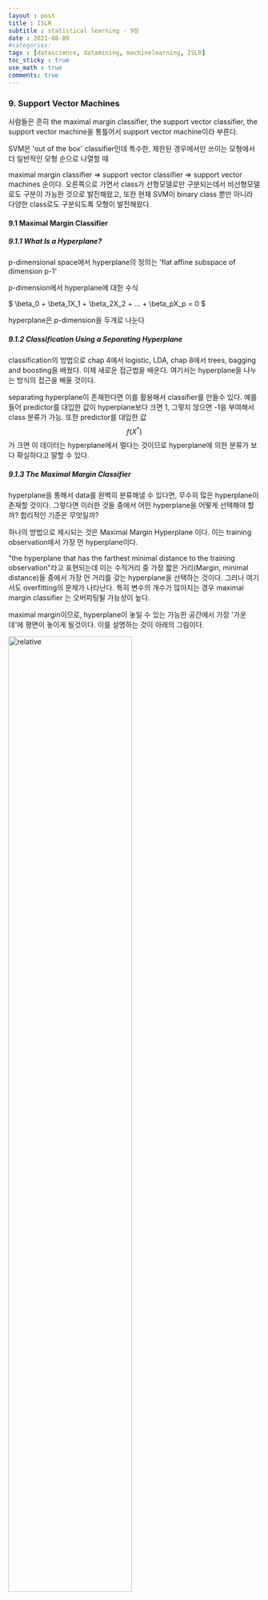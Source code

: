 ```yaml
---
layout : post
title : ISLR
subtitle : statistical learning - 9장
date : 2021-08-09
#categories:
tags : [datascience, datamining, machinelearning, ISLR]
toc_sticky : true
use_math : true
comments: true
---
```


### 9. Support Vector Machines

사람들은 흔히 the maximal margin classifier, the support vector classifier, the support vector machine을 통틀어서 support vector machine이라 부른다.

SVM은 'out of the box' classifier인데 특수한, 제한된 경우에서만 쓰이는 모형에서 더 일반적인 모형 순으로 나열할 때

maximal margin classifier => support vector classifier => support vector machines 순이다. 오른쪽으로 가면서 class가 선형모델로만 구분되는데서 비선형모델로도 구분이 가능한 것으로 발전해왔고, 또한 현재 SVM이 binary class 뿐만 아니라 다양한 class로도 구분되도록 모형이 발전해왔다.



#### 9.1 Maximal Margin Classifier



##### 9.1.1 What Is a Hyperplane?

p-dimensional space에서 hyperplane의 정의는 'flat affine subspace of dimension p-1'

p-dimension에서 hyperplane에 대한 수식

$
\beta_0 + \beta_1X_1 + \beta_2X_2 + ... + \beta_pX_p = 0
$

hyperplane은 p-dimension을 두개로 나눈다



##### 9.1.2 Classification Using a Separating Hyperplane 

classification의 방법으로 chap 4에서 logistic, LDA, chap 8에서 trees, bagging and boosting을 배웠다. 이제 새로운 접근법을 배운다. 여기서는 hyperplane을 나누는 방식의 접근을 배울 것이다.

separating hyperplane이 존재한다면 이를 활용해서 classifier를 만들수 있다. 예를들어 predictor를 대입한 값이 hyperplane보다 크면 1, 그렇지 않으면 -1을 부여해서 class 분류가 가능. 또한 predictor를 대입한 값 
$$
f(X^*)
$$
가 크면 이 데이터는 hyperplane에서 멀다는 것이므로 hyperplane에 의한 분류가 보다 확실하다고 말할 수 있다. 



##### 9.1.3 The Maximal Margin Classifier

hyperplane을 통해서 data를 완벽히 분류해낼 수 있다면, 무수히 많은 hyperplane이 존재할 것이다. 그렇다면 이러한 것들 중에서 어떤 hyperplane을 어떻게 선택해야 할까? 합리적인 기준은 무엇일까?

하나의 방법으로 제시되는 것은 Maximal Margin Hyperplane 이다. 이는 training observation에서 가장 먼 hyperplane이다. 

"the hyperplane that has the farthest minimal distance to the training observation"라고 표현되는데 이는 수직거리 중 가장 짧은 거리(Margin, minimal distance)들 중에서 가장 먼 거리를 갖는 hyperplane을 선택하는 것이다. 그러나 여기서도 overfitting의 문제가 나타난다. 특히 변수의 개수가 많아지는 경우 maximal margin classifier 는 오버피팅될 가능성이 높다. 

maximal margin이므로, hyperplane이 놓일 수 있는 가능한 공간에서 가장 '가운데'에 평면이 놓이게 될것이다.  이를 설명하는 것이 아래의 그림이다.

<img src='{{"/assets/img/islr9-1.png"| relative_url}}'  width="70%" height="70%" title="1" alt='relative'>

그림 아래 설명부분에 보면 support vector라는 것이 나온다. 왜 support vector인가?

우선 이들은 p 차원 공간안에 있는 벡터이며, 이 벡터가 아주 살짝만 움직여도 maximal margin hyperplane이 바뀔 수 있기 때문에 maximal margin hyperplane을 'support' 한다고 하여 support vector라고 명명된다. 

또한 maximal margin hyperplane은 support vector와 같은 일부 데이터에만 의존하기 때문에 hyperplane에서 멀리 떨어진 데이터가 움직이는 것은 hyperplane에 영향을 안준다. 



##### 9.1.4 Construction of the Maximal Margin Classifier

Maximal margin hyperplane은 optimization의 문제이다. 즉

$
Maximize_{\beta_0, \beta_1,...,\beta_p } M
$

$
subject \ \ to \sum^p \beta_j ^2 = 1
$

$
y_i(\beta_0 + \beta_1 x_{i1} + ... \beta_{p}x_{ip}) \geq M
$

세번째 조건은 분류가 올바르게 되었는지(M은 양수)이며 두번째 조건은 hyperplane의 경우 
$$
\beta_0 + \beta_1X_1 + \beta_2X_2 + ... + \beta_pX_p = 0
$$
이므로 평면을 만들때 해당되는 조건은 아니다. 다만, 이 조건으로 인해서 
$$
y_i(\beta_0 + \beta_1 x_{i1} + ... \beta_{p}x_{ip})
$$
가 margin을 나타내는 수직거리가 되고 이 값이 M 보다 크게 되는 최대의 M 값을 구하는 것은 결국 

Maximal Margin Hyperplane을 의미하는 것이다.

##### 9.1.5 The Non-separable Case

hyperplane을 만들 수 없는 경우?

soft-margin이라 불리는 class를 ''거의'' 나누는 hyperplane을 만드는 것이다.  이를 다음 장에서 support vector classifier로 배운다. 



#### 9.2 Support Vector Classifiers



##### 9.2.1 Overview of the Support Vector Classifier

(1) hyperplane을 통해 데이터를 완전히 분류할 수 없는 경우 존재

(2) 완전히 분류되더라도 오버피팅의 위험이 있거나, 아주 작은 변동에도 모델 자체가 크게 변할 위험 존재



==> soft margin을 활용해서 robustness를 달성하며, 소수의 데이터를 제외한 대부분의 데이터에서 더 좋은 성능을 가지도록 만들 수 있다.



이러한  방법을 책에서는 support vector classifier 혹은 soft margin classifier 라고 부른다. 

일부의 데이터에 대한 분류 오류(wrong side of the margin, wrong side of the hyperplane)를 감소하고 서라도 대부분의 데이터에서 훨씬 더 좋은 분류 성능을 가진다면 이러한 모델을 선택하게 될 것.

##### 9.2.2 Details of the Support Vector Classifier

support vector classifier의 식은 아래와 같다.

$
Maximize_{\beta_0, \beta_1,...,\beta_p,\epsilon_1,...,\epsilon_n } M
$

$
subject \ \ to \sum^p \beta_j ^2 = 1
$

$
y_i(\beta_0 + \beta_1 x_{i1} + ... \beta_{p}x_{ip}) \geq M(1-\epsilon_i)
$

$
\epsilon_i \geq 0 \ , \ \ \sum \epsilon_i \leq C
$

여기서 epsilon의 값은 slack variable로 관측치가 margin이나 hyperplane 기준 반대 방향에 있도록 허용하는 정도를 나타내는 수치이다. 만약 모든 i 에 대해 epsilon_i 이 0이라면 모든 관측치들이 올바르게 분류되도록 hyperplane을 만들어야 한다. 그러나 epsilon_j 값이 0보다 크다면, j 관측치는 반드시 올바른 분류의 margin의 반대 방향에 위치하게 될 것이다.  나아가 epsilon_k 값이 1보다 크다면 k 관측치는 hyperplane의 반대방향에 위치하게 될 것이다. 

tuning parameter C의 역할은 epsilon이 용인하는 오류들의 정도와 개수를 결정해준다. C=0이라면 모든 epsilon이 0이라는 의미이므로 이는 9.1에서 배웠던 maximal margin hyperplane과 동일하다.  만일 C>0 이라면 C 값 이상의 점의 개수는 다른 hyperplane에 위치할 수 없다.(왜냐면 epsilon이 1 이상이어야 반대편 평면에 점이 위치하기 때문에) 

C가 크다는 말은 오류의 용인 범위가 넓다는 말이므로 margin은 넓어진다. Margin이 넓다는 것은 모형이 그만큼 robust하다는 것이고  bias - variance trade-off 관계를 통해서 볼 때,  분산이 작고 bias 가 커질 것이다.  반대로 C가 작아지면 용인 범위가 좁아지는 것으로 margin은 좁아질 것이다. 즉 대부분의 train 데이터가 모두 올바르게 분류되기 때문에 overfitting 의 문제를 피할 수 없다. C는 tuning parameter로 CV값을 통해 결정된다.

앞에 maximal margin hyperplane에서와 동일하게 support vector classifier 또한 일부의 데이터들로 인해서 hyperplane이 결정된다. 차이점은 support vector classifier는 일부의 오류 데이터를 용인한다는 것에 있기 때문에 margin에 놓여진 모든 데이터들(참이든 오류든)이 support vector로 여겨진다. 즉 오류데이터 또한 hyperplane 결정에 관여한다는 것이 maximal margin hyperplane과의 차이라 하겠다. 

이제 C 와 support vector 간의 관계를 보자. C 값이 커진다는 것은 support vector 들이 많아진다는 것이다. 이 말은 곧 hyperplane을 결정하는 데에 많은 데이터가 요구된다는 것이다. 



###### logistic , LDA, SV classifier

support vector classifier는 일부 데이터에 의해 hyperplane이 결정되는데 이는 logistifc regression과 유사하다. logistic regression 또한 boundary에서 먼 일부 데이터들은 boundary 결정에 크게 관여하지 않는다(insensitive).

이는 LDA와는 정반대의 학습방법이라 할 수 있다. LDA의 경우는 class에 대한 모든 관측치들의 평균과 분산을 고려해서 분류 기준을 만들기 때문이다.



#### 9.3 Support Vector Machines

non-linear decision boundary?? support vector machines은 비선형의 boundary를 자동으로 만들어낸다.



##### 9.3.1 Classification with Non-linear Decision

support vector classifier는 선형 boundary를 만들어낸다. 그러나 비선형의 boundary를 사용하고 싶다면?

이전 chapter에서 공부했듯, 우리는 quadratic , cubic term을 만들어내어 비선형의 데이터를 모형에 적합시켰다. 즉 support vector classifier의 hyperplane을 만들때 이차 혹은 삼차항이 들어간 식을 사용함으로써, 비선형 boundary를 만들어 낼 수 있다.  식은 아래와 같다.

feature term 
$$
X_1, X_2, .... , X_p
$$
에서
$$
X_1, X_1^2, X_2, X_2^2, ... ,X_p,X_p^2
$$
로 feature space를 확장시켜 최적화를 한다


$
Maximize_{\beta_0, \beta_{11}, \beta_{12},,...,\beta_{p1},\beta_{p2}, \epsilon_1,...,\epsilon_n } M
$

$
subject \ \ to \ \ y_i(\beta_0 + \sum_j^p \beta_{j1} x_{ij} +  \sum _j^p \beta_{j2}x_{ij}^2) \geq M(1-\epsilon_i)
$

$
\epsilon_i \geq 0 \ , \ \ \sum \epsilon_i \leq C \ , \ \ \sum_j^p\sum_k^2 \beta_{jk} ^2 = 1
$

변수의 차원을 높여서 모델에 추가하면 계산량이 많아진다. Support Vector Machine은 support vector classifier에서 사용된 feature space를 보다 확장시켜서 계산량을 적정 수준으로 맞춰준다.



##### 9.3.2 The Support Vector Machine

feature space를 어떻게 확장시켜줄 것인가? ==> Kernel을 사용해서.

support vector classifier의 해를 찾는 과정(여기서 해는 아마 계수값 beta인듯?)은 관측치들의 내적과 관련이 있다. 즉 식으로 이를 보이면, linear support vector classifier는
$$
f(x) = \beta_0 + \sum_i ^n \alpha_i \langle x,x_i \rangle
$$

여기서 x 는 new point, x_i 는 training point 인데 training data가 support vector인 경우에만 alpha 값이 non-zero이다. 즉 S를 support vector들의 집합이라고 할 때,

$
f(x )= \beta_0 + \sum _{i \in S}\alpha_i \langle x,x_i \rangle
$
 

이를 일반화 시켜서 kernel K 함수(kernel은 두 데이터들의 관계를 설명)를 통해 classifier를 만들 수 있다. 여러가지 커널에 대해 classifier의 식은 아래와 같다.

$
f(x )= \beta_0 + \sum _{i \in S}\alpha_i K( x,x_i)
$




(1) linear kernel (Pearson correlation을 통해 두 관측치 관계를 보는 것)

$
K(x_i, x_i') = \sum _j ^p x_{ij}x_{i'j'}
$

(2) polynomial kernel(degree of d) (linear kernel에 비해 훨씬 flexible boundary를 만들 수 있다)

$
K(x_i, x_i') = (1 + \sum _j ^p x_{ij}x_{i'j'})^d
$

     (2)와 같이 non-linear kernel을 사용해서 classifier를 만드는 것을 support vector machine이라고 한다. 만약 d=1이라면 SVM은 SV classifier와 동일한 것이다.



(3) radial kernel (Radial Basis Function , RBF) (Gaussian kernel이라고도 불림) (gamma 값이 클수록 non-linear)

$
K(x_i, x_i') = exp(-\gamma \sum _j ^p( x_{ij}-x_{i'j'})^2)
$

(3)의 원리는 다음과 같다. 특정 test 데이터가 만약 training obs와 유클리드 거리가 멀다면
$$
\sum( x_{ij}-x_{i'j'})^2
$$
의 크기는 커질것이고 결과적으로 kernel의 값은 작아질 것이다. 즉 거리가 멀리 떨어진 데이터들은 boundary(hyperplane)을 설명하는 데에 큰 역할을 하지 못할 것이고, kernel은 local behavior를 가지게 된다. 즉 training data 근처에 있는 test data 만이 정확한 분류가 될 것이다. 

앞서 말했지만 kernel을 사용하면 계산량이 줄어드는데, radial kernel의 경우 feature space가 implicit하고 infinite-dimensional 이므로 계산량이 절대적으로 감소한다.(?)

<img src='{{"/assets/img/islr9-2.png"| relative_url}}'  width="70%" height="70%" title="1" alt='relative'>



##### 9.3.3 An Application to the Heart Disease Data

생략.



#### 9.4 SVMs with More than Two Classes

SVM은 개념적으로 두가지 이상의 분류에 적합하지 않다.  그럼에도 불구하고 class가 많을 경우 svm을 사용해서 많은 class를 분류하려는 시도가 있었다.



##### 9.4.1 One-Versus-One Classification

k개의 class가 존재할 때, 2개의 class를 뽑는 가능한 모든 조합을 찾아서 각각을 1 그리고 -1로 두고 SVM을 {k combination 2} 만큼 실행. 이 중에서 가장 빈도가 높은 class를 선택한다.

##### 9.4.2 One-Versus-All Classification

one , the others



#### 9.5 Relationship to Logistic Regression

hyperplane을 만들면서 오류에 대한 어느정도의 허용 범위를 지정한다든지, 혹은 커널을 사용해서 비선형적인 boundary를 만드는 등의 시도는 사실 매우 독창적인 시도라고 보일 수 있따. 그러나 SVM과 과거의 분류 방식들은 여전히 많은 부분에서 접점을 가진다. 

support vector classifier 부분에서 언급했던 제약조건하에서 최적화 식을 상기해보자. 그 식은 다음과 같이 쓸 수 있다.

$
minimize_{\beta_0, \beta_1, ..., \beta_p} \{\sum max[0, 1-y_if(x_i)] + \lambda \sum _j ^ p \beta_j^2 \}
$

우선 penalty 항을 보자.

여기서 lambda가 크다는 것은 그만큼 오류를 많이 허용한다는 뜻으로 support vector classifier 최적화 식에 나왔던 C의 값이 크다는 것과 동일하게 작용한다.(ridge에서의 penalty 값 => lambda가 크면 분산이 작아진다) 

이제 loss fuction을 보자

$
L(X, y , \beta) = \sum max[0, 1-y_if(x_i)]
$

이를 hinge loss라고 한다. 식에서도 알 수 있듯, support vector가 아닌 plane에 의해 올바르게 분류된 부분은 loss를 무조건 0으로 만들고, support vector 부분만이 loss를 통제할 수 있다. 즉 support vector에 의해 plane이 만들어지는 것이다.  logistic function의 loss function 또한 이와 비슷한데 차이는 완전한 0을 만들지 않는것에 있다.

<img src='{{"/assets/img/islr9-3.png"| relative_url}}'  width="70%" height="70%" title="1" alt='relative'>

이러한 차이에도 불구하고, 0 혹은 0에 가까운 작은 값을 만드는 것은 boundary와 매우 멀리 떨어져 있는 값이므로 logistic과 SVMs은 매우 유사한 분류 결과를 가지고 온다. class들이 매우 잘 분류되어 있다면 SVM이 더 좋은 결과를, 반대로 class들이 꽤나 겹쳐 있는 경우에는 logistic regression이 더 좋은 결과를 가지고 올 것이다. 

앞에서도 말했듯, C, lambda, margin 들을 잘 선택하는 것은 결국 bias - variance 를 결정하는 데에 결정적인 역할을 하게 된다. 

SVMs 만이 kernel을 사용하는가? 그것은 아니다. logistic에서도 사용은 가능하다. 단 SVM 만큼은 아닌듯

또한 SVR도 있다. target 변수가 연속형인 경우 regression을 사용하는데, 여전히 그 원리는 loss를 최소화하는 계수값을 찾는 데에 있다. 단 loss가 바뀐다. 특정 margin 밖에 있는 잔차들의 값을 loss로 보고 이를 줄이고자 한다. 

